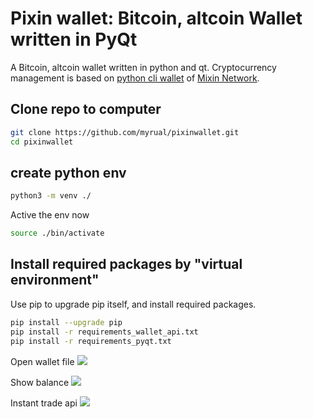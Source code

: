 # Pixin wallet: Bitcoin, altcoin Wallet written in PyQt

A Bitcoin, altcoin wallet written in python and qt. Cryptocurrency management is based on [python cli wallet](https://github.com/myrual/bitcoin-cli-wallet-python) of [Mixin Network](https://mixin.one).


## Clone repo to computer
```bash
git clone https://github.com/myrual/pixinwallet.git 
cd pixinwallet
```

## create python env

```bash
python3 -m venv ./
```

Active the env now
```bash
source ./bin/activate
```

## Install required packages by "virtual environment"

Use pip to upgrade pip itself, and install required packages.
```bash
pip install --upgrade pip
pip install -r requirements_wallet_api.txt
pip install -r requirements_pyqt.txt
```

Open wallet file
![](https://github.com/myrual/pixinwallet/raw/master/open_wallet_file.png)

Show balance
![](https://github.com/myrual/pixinwallet/blob/master/balance_screen.png)

Instant trade api
![](https://github.com/myrual/pixinwallet/blob/master/instant_trade.png)
